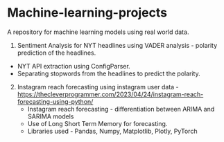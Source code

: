 # Machine-learning-projects
A repository for machine learning models using real world data. 
1. Sentiment Analysis for NYT headlines using VADER analysis - polarity prediction of the headlines. 
- NYT API extraction using ConfigParser.
- Separating stopwords from the headlines to predict the polarity.

2. Instagram reach forecasting using instagram user data - https://thecleverprogrammer.com/2023/04/24/instagram-reach-forecasting-using-python/
   - Instagram reach forecasting - differentiation between ARIMA and SARIMA models
   - Use of Long Short Term Memory for forecasting.
   - Libraries used - Pandas, Numpy, Matplotlib, Plotly, PyTorch 
